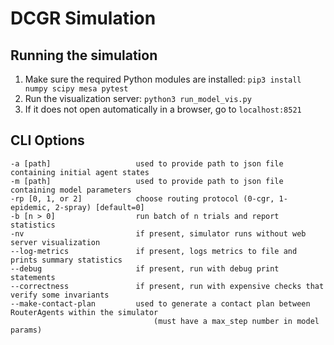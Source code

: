 # DCGR Simulation

## Running the simulation
1. Make sure the required Python modules are installed: `pip3 install numpy scipy mesa pytest`
2. Run the visualization server: `python3 run_model_vis.py`
3. If it does not open automatically in a browser, go to `localhost:8521`

## CLI Options

```
-a [path]                   used to provide path to json file containing initial agent states
-m [path]                   used to provide path to json file containing model parameters
-rp [0, 1, or 2]            choose routing protocol (0-cgr, 1-epidemic, 2-spray) [default=0]
-b [n > 0]                  run batch of n trials and report statistics
-nv                         if present, simulator runs without web server visualization
--log-metrics               if present, logs metrics to file and prints summary statistics
--debug                     if present, run with debug print statements
--correctness               if present, run with expensive checks that verify some invariants
--make-contact-plan         used to generate a contact plan between RouterAgents within the simulator
                                (must have a max_step number in model params)
```